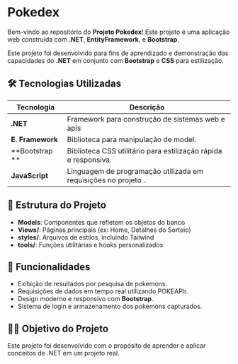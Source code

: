 # Pokedex 

Bem-vindo ao repositório do **Projeto Pokedex**! Este projeto é uma aplicação web construída com **.NET**, **EntityFramework**, e **Bootstrap**. 

Este projeto foi desenvolvido para fins de aprendizado e demonstração das capacidades do **.NET** em conjunto com **Bootstrap** e **CSS** para estilização.

## 🛠 Tecnologias Utilizadas

| Tecnologia         | Descrição                                                          |
|--------------------|--------------------------------------------------------------------|
| **.NET**           | Framework para construção de sistemas web e apis                   |
| **E. Framework**   | Biblioteca para manipulação de model.                              |
| **Bootstrap   **   | Biblioteca CSS utilitário para estilização rápida e responsiva.    |
| **JavaScript**     | Linguagem de programação utilizada em requisições no projeto .     |

## 📖 Estrutura do Projeto

- **Models**: Componentes que refletem os objetos do banco
- **Views/**: Páginas principais (ex: Home, Detalhes do Sorteio)
- **styles/**: Arquivos de estilos, incluindo Tailwind
- **tools/**: Funções utilitárias e hooks personalizados

## 🌟 Funcionalidades

- Exibição de resultados por pesquisa de pokemons.
- Requisições de dados em tempo real utilizando POKEAPIr.
- Design moderno e responsivo com **Bootstrap**.
- Sistema de login e armazenamento dos pokemons capturados.

## 🧑‍🏫 Objetivo do Projeto

Este projeto foi desenvolvido com o propósito de aprender e aplicar conceitos de .NET em um projeto real. 
